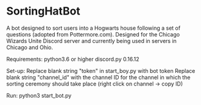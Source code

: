 # SortingHatBot
A bot designed to sort users into a Hogwarts house following a set of questions (adopted from Pottermore.com). Designed for the Chicago Wizards Unite Discord server and currently being used in servers in Chicago and Ohio. 

Requirements: 
    python3.6 or higher
    discord.py 0.16.12
    
Set-up: 
    Replace blank string "token" in start_boy.py with bot token
    Replace blank string "channel_id" with the channel ID for the channel in which the sorting ceremony should take place (right click on channel -> copy ID) 
        
Run: 
    python3 start_bot.py
